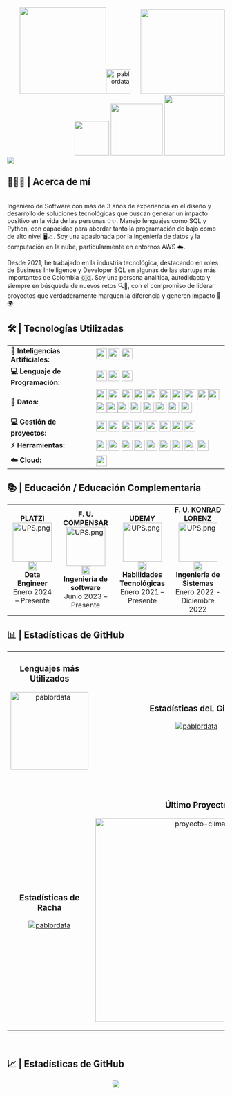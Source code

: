 <div align="right">
<a style="text-decoration: none" target="_blank"href="https://github.com/pablordata">
<img width="200"src="https://img.shields.io/badge/-VISITAS     DEL     PERFIL-gray?style=for-the-badge&logo=GitHub&labelColor=gray"><img width="56"src="https://komarev.com/ghpvc/?username=pablordata&label=&color=ff652f&style=for-the-badge&logo=star" alt="pablordata" style="padding-right:20px;">
</a>
<a style="text-decoration: none" target="_blank" href="mailto:pablor.data@gmail.com" >
<img width="195"src="https://img.shields.io/badge/pablor.data@gmail.com-D14836?style=for-the-badge&logo=gmail&logoColor=white">
</a>
<a style="text-decoration: none" target="_blank" href="https://www.linkedin.com/in/pablordata/" >
<img width="80"src="https://img.shields.io/badge/linkedin-%230077B5.svg?style=for-the-badge&logo=linkedin&logoColor=white">
</a>
<a style="text-decoration: none" target="_blank" href="https://platzi.com/p/PabloRivera/" >
<img width="120"src="https://img.shields.io/badge/Perfil_Platzi-09e989?style=for-the-badge&logo=platzi&logoColor=white">
</a>
<a style="text-decoration: none" target="_blank" href="https://buymeacoffee.com/pablordata" >
<img width="140"src="https://img.shields.io/badge/Buy%20Me%20a%20Coffee-ffdd00?style=for-the-badge&logo=buy-me-a-coffee&logoColor=black">
</div>
<img src="https://readme-typing-svg.herokuapp.com/?font=Roboto&weight=900&size=40=true&vCenter=true&width=500&height=70&duration=4000&color=B3B3B3&lines=Hola+Mundo!+👋;+Soy+Pablo+Rivera!;" />
<h2>👨🏻‍💻 | Acerca de mí</h2>   
<br>Ingeniero de  Software  con más de 3 años de experiencia en el diseño y desarrollo de soluciones tecnológicas que buscan generar un impacto positivo en la vida de las personas 💡✨. Manejo lenguajes como SQL y Python, con capacidad para abordar tanto la programación de bajo como de alto nivel 🖥️📈. Soy una apasionada por la ingeniería de datos y la computación en la nube, particularmente en entornos AWS ☁️.
</p>
Desde 2021, he trabajado en la industria tecnológica, destacando en roles de Business Intelligence y Developer SQL en algunas de las startups más importantes de Colombia 🇨🇴. Soy una persona analítica, autodidacta y siempre en búsqueda de nuevos retos 🔍💪, con el compromiso de liderar proyectos que verdaderamente marquen la diferencia y generen impacto 💼🌍.

       
<h2 align="left">🛠️ | Tecnologías Utilizadas</h2>
<table>
    <tr>
        <td style="font-weight: bold; padding-right: 10px; vertical-align: center; border: none;">🤖 Inteligencias Artificiales:</td>
        <td>   
               <a style="text-decoration: none" target="_blank" href="https://chatgpt.com/" >
               <img height="25" src="https://img.shields.io/badge/ChatGPT-74aa9c?style=for-the-badge&logo=openai&logoColor=white">
               </a> 
               <a style="text-decoration: none" target="_blank" href="https://github.com/features/copilot" >
               <img height="25" src="https://img.shields.io/badge/github%20copilot-000000?style=for-the-badge&logo=githubcopilot&logoColor=white">
               </a> 
               <a style="text-decoration: none" target="_blank" href="https://gemini.google.com/app?hl=es" >
               <img height="25" src="https://img.shields.io/badge/Google%20Gemini-8E75B2?style=for-the-badge&logo=googlegemini&logoColor=white">
               </a>
    </tr>
    <tr>
        <td style="font-weight: bold; padding-right: 10px; vertical-align: center;">💻 Lenguaje de Programación:</td>
        <td>
               <a style="text-decoration: none" target="_blank" href="https://www.python.org/" >
               <img height="25" src="https://img.shields.io/badge/Python-FFD43B?style=for-the-badge&logo=python&logoColor=blue">
               </a> 
               <a style="text-decoration: none" target="_blank" href="https://aws.amazon.com/es/what-is/sql/" >
               <img height="25" src="https://custom-icon-badges.herokuapp.com/badge/SQL-025E8C.svg?logo=database&logoColor=white&style=for-the-badge">
               </a> 
               <a style="text-decoration: none" target="_blank" href="https://learn.microsoft.com/es-es/office/vba/library-reference/concepts/getting-started-with-vba-in-office" >
               <img height="25" src="https://img.shields.io/badge/.Visual Basic for Applications-512BD4?style=for-the-badge&logo=dotnet&logoColor=fff)">
               </a>
    </tr>
    <tr>
        <td style="font-weight: bold; padding-right: 10px; vertical-align: center; border: none;">💾 Datos:</td>
        <td>
               <a style="text-decoration: none" target="_blank" href="https://www.microsoft.com/es-co/sql-server/sql-server-downloads" >
               <img height="25" src="https://custom-icon-badges.herokuapp.com/badge/Microsoft_SQL_Server-CC2927?logo=icons8-servidor-microsoft-sql-144&logoColor=white&style=for-the-badge">       
               </a> 
               <a style="text-decoration: none" target="_blank" href="https://www.microsoft.com/es-es/power-platform/products/power-bi" >
               <img height="25" src="https://custom-icon-badges.herokuapp.com/badge/-POWER BI-F2C811.svg?logo=powerbi_logo_icon_248795&logoColor=white&style=for-the-badge">
               </a> 
               <a style="text-decoration: none" target="_blank" href="https://www.postgresql.org/" >
               <img height="25" src="https://img.shields.io/badge/Postgres-%23316192.svg?logo=postgresql&logoColor=white&style=for-the-badge">
               </a>
               <a style="text-decoration: none" target="_blank" href="https://www.oracle.com/co/" >
               <img height="25" src="https://img.shields.io/badge/Oracle-FF0000?logo=oracle&logoColor=fff&style=for-the-badge">
               </a>
               <a style="text-decoration: none" target="_blank" href="https://www.tableau.com/es-es" >
               <img height="25" src="https://img.shields.io/badge/Tableau-E97627?style=for-the-badge&logo=Tableau&logoColor=white">
               </a>
               <a style="text-decoration: none" target="_blank" href="https://www.mongodb.com/es" >
               <img height="25" src="https://img.shields.io/badge/MongoDB-4DB33D?style=for-the-badge&logo=mongodb&logoColor=white">
               </a>
               <a style="text-decoration: none" target="_blank" href="https://learn.microsoft.com/es-es/power-query/power-query-what-is-power-query" >
               <img height="25" src="https://img.shields.io/badge/Microsoft_Power_Qry-217346?style=for-the-badge&logo=microsoft-excel&logoColor=white">
               </a>
               <a style="text-decoration: none" target="_blank" href="https://learn.microsoft.com/es-es/sql/integration-services/sql-server-integration-services?view=sql-server-ver16" >
               <img height="25" src="https://custom-icon-badges.herokuapp.com/badge/SSIS_SQL_Server-CC2927?logo=icons8-servidor-microsoft-sql-144&logoColor=white&style=for-the-badge">  
               </a>
               <a style="text-decoration: none" target="_blank" href="https://www.jgarces.info/introduccion-a-informatica-powercenter/" >
               <img height="25" src="https://img.shields.io/badge/R-6b78a7?style=for-the-badge&logo=microsoft-excel&logoColor=white"><img height="25" src="https://img.shields.io/badge/D-15ca53?style=for-the-badge&logo=microsoft-excel&logoColor=white"><img height="25" src="https://img.shields.io/badge/W-f8970d?style=for-the-badge&logo=microsoft-       excel&logoColor=white"><img height="25" src="https://img.shields.io/badge/M-2d0e51?style=for-the-badge&logo=microsoft-excel&logoColor=white"><img height="25" src="https://img.shields.io/badge/POWER CENTER-FFFFFF?style=for-the-badge&logo=microsoft-excel&logoColor=white">
               </a>
               </a>
               <a style="text-decoration: none" target="_blank" href="https://www.microsoft.com/es-co/microsoft-365/access?" >
               <img height="25" src="https://custom-icon-badges.herokuapp.com/badge/microsoft access-A80030.svg?logo=database&logoColor=white&style=for-the-badge">
               </a>
               <a style="text-decoration: none" target="_blank" href="https://redash.io/" >
               <img height="25" src="https://img.shields.io/badge/redash-708c99?style=for-the-badge&logo=redash">
               </a>
               <a style="text-decoration: none" target="_blank" href="https://clevertap.com/es/" >
               <img height="25" src="https://img.shields.io/badge/CleverTap-E60000?style=for-the-badge&logo=microsoft-excel&logoColor=white">
               </a>
               </a>
               <a style="text-decoration: none" target="_blank" href="https://www.ibm.com/history/as-400" >
               <img height="25" src="https://custom-icon-badges.herokuapp.com/badge/IBM AS400-7fff4c.svg?logo=ibm_logo_icon_181303&logoColor=white&style=for-the-badge">
               </a>
               </a>
               <a style="text-decoration: none" target="_blank" href="https://www.microsoft.com/es-co/microsoft-365/excel" >
               <img height="25" src="https://img.shields.io/badge/Microsoft_Excel-217346?style=for-the-badge&logo=microsoft-excel&logoColor=white">
               </a>
        </td>
    </tr>
    <tr>
        <td style="font-weight: bold; padding-right: 10px; vertical-align: center; border: none;">💻 Gestión de proyectos:</td>
        <td>
               <a style="text-decoration: none" target="_blank" href="https://www.atlassian.com/software/jira?" >
               <img height="25" src="https://img.shields.io/badge/Jira-0052CC?style=for-the-badge&logo=Jira&logoColor=white">       
               </a> 
               <a style="text-decoration: none" target="_blank" href="https://www.microsoft.com/es-co/microsoft-teams/log-in" >
               <img height="25" src="https://custom-icon-badges.herokuapp.com/badge/-Microsoft TEAMS-6264A7.svg?logo=icons8-equipos-microsoft-2019-250&logoColor=white&style=for-the-badge">
               </a>
               <a style="text-decoration: none" target="_blank" href="https://slack.com/intl/es-co" >
               <img height="25" src="https://img.shields.io/badge/Slack-4A154B?style=for-the-badge&logo=slack&logoColor=white">
               </a>
               <a style="text-decoration: none" target="_blank" href="https://www.atlassian.com/es/software/confluence?" >
               <img height="25" src="https://custom-icon-badges.herokuapp.com/badge/confluence-0052CC?logo=icons8-confluencia-atlasiana-250&logoColor=white&style=for-the-badge">       
               </a>
               <a style="text-decoration: none" target="_blank" href="https://github.com/" >
               <img height="25" src="https://img.shields.io/badge/github-%23121011.svg?style=for-the-badge&logo=github&logoColor=white">       
               </a>
               <a style="text-decoration: none" target="_blank" href="https://git-scm.com/" >
               <img height="25" src="https://img.shields.io/badge/git-%23F05033.svg?style=for-the-badge&logo=git&logoColor=white">       
               </a>
               <a style="text-decoration: none" target="_blank" href="https://bitbucket.org/product/" >
               <img height="25" src="https://img.shields.io/badge/bitbucket-%230047B3.svg?style=for-the-badge&logo=bitbucket&logoColor=white">       
               </a>
               <a style="text-decoration: none" target="_blank" href="https://workspace.google.com/intl/es-419/products/calendar/" >
               <img height="25" src="https://custom-icon-badges.herokuapp.com/badge/GOOGLE CALENDAR-FFFFFF.svg?logo=icons8-calendario-de-google-240&logoColor=white&style=for-the-badge">
               </a> 
        </td>
    </tr>
    <tr>
        <td style="font-weight: bold; padding-right: 10px; vertical-align: center; border: none;">⚡ Herramientas:</td>
        <td>
               <a style="text-decoration: none" target="_blank" href="https://code.visualstudio.com/" >
               <img height="25" src="https://custom-icon-badges.demolab.com/badge/Visual%20Studio%20Code-0078d7.svg?logo=vsc&logoColor=white&style=for-the-badge">
               </a> 
               <a style="text-decoration: none" target="_blank" href="https://visualstudio.microsoft.com/es/" >
               <img height="25" src="https://custom-icon-badges.demolab.com/badge/Visual%20Studio-5C2D91.svg?&logo=visual-studio&logoColor=white&style=for-the-badge">
               </a> 
               <a style="text-decoration: none" target="_blank" href="https://dbeaver.io/" >
               <img height="25" src="https://img.shields.io/badge/dbeaver-8b7463?style=for-the-badge&logo=dbeaver&logoColor=white">
               </a> 
               <a style="text-decoration: none" target="_blank" href="https://workspace.google.com/intl/es-419/products/sheets/" >
               <img height="25" src="https://img.shields.io/badge/Google%20Sheets-34A853?style=for-the-badge&logo=google-sheets&logoColor=white">
               </a> 
               <a style="text-decoration: none" target="_blank" href="https://www.notion.com/es" >
               <img height="25" src="https://custom-icon-badges.herokuapp.com/badge/NOTION-FFFFFF.svg?logo=96556icons8-nocion-240&logoColor=white&style=for-the-badge">
               </a> 
               <a style="text-decoration: none" target="_blank" href="https://www.microsoft.com/es-co/microsoft-365/" >
               <img height="25" src="https://custom-icon-badges.herokuapp.com/badge/OFFICE 365-7a82e7.svg?logo=icons8-microsoft-365-96&logoColor=white&style=for-the-badge">
               </a>
               <a style="text-decoration: none" target="_blank" href="https://notepad-plus-plus.org/" >
               <img height="25" src="https://img.shields.io/badge/Notepad++-90E59A.svg?style=for-the-badge&logo=notepad%2B%2B&logoColor=black">
               </a> 
               <a style="text-decoration: none" target="_blank" href="https://excalidraw.com/" >
               <img height="25" src="https://custom-icon-badges.herokuapp.com/badge/excalidraw-6965db.svg?logo=icons8-pluma-644&logoColor=white&style=for-the-badge">
               </a>
               <a style="text-decoration: none" target="_blank" href="https://www.canva.com/es_419/" >
               <img height="25" src="https://img.shields.io/badge/Canva-%2300C4CC.svg?&style=for-the-badge&logo=Canva&logoColor=white">
               </a>
        </td>
    <tr>
        <td style="font-weight: bold; padding-right: 10px; vertical-align: center; border: none;">☁️ Cloud:</td>
        <td>
               <a style="text-decoration: none" target="_blank" href="https://aws.amazon.com/es/what-is-aws/" >
               <img height="25" src="https://img.shields.io/badge/AWS Amazon Web Services-%23FF9900.svg?logo=amazon-web-services&logoColor=white&style=for-the-badge">
               </a> 
        </td>   
    </tr>
</table>
<h2 align="left">📚 | Educación / Educación Complementaria </h2>
<div align="center">
  <table style="margin-left: auto; margin-right: auto;">
    <tr>
      <td align="center">
       <strong>PLATZI</strong><br>
       <img src="https://yt3.googleusercontent.com/jSVrx7B9DIXfx7-Mh16nzdqXcBFoa-FV3fgItxePwv17Dst-U-JuC3_TR6rLq0quRjJPpHy5RQ=s900-c-k-c0x00ffffff-no-rj" width="90" alt="UPS.png"/><br>
       <img src="https://flagcdn.com/us.svg" height="20" alt="Ec.png"/><br>
       <strong>Data Engineer</strong>
       <br>Enero 2024 – Presente<br>
      </td>
      <td align="center">
       <strong>F. U. COMPENSAR</strong><br>
       <img src="https://yt3.googleusercontent.com/SzuYcWEQsWoXwMW8HGO397jY-VLx5VJ3G2fKtr0un7SwF8TanqwTL5EZG_FGkpGpyfH_PihiGg=s900-c-k-c0x00ffffff-no-rj" width="90" alt="UPS.png"/><br>
       <img src="https://flagcdn.com/co.svg" height="20" alt="Ec.png"/><br>
       <strong>Ingeniería de software </strong>
       <br>Junio 2023 – Presente<br>
      </td>
      </td>
      <td align="center">
       <strong>UDEMY</strong><br>
       <img src="https://pbs.twimg.com/profile_images/1415324297304977411/p9kTpGac_400x400.png" width="90" alt="UPS.png"/><br>
       <img src="https://flagcdn.com/us.svg" height="20" alt="Ec.png"/><br>
       <strong>Habilidades Tecnológicas</strong>
       <br>Enero 2021 – Presente<br>
      </td>
      <td align="center">
       <strong>F. U. KONRAD LORENZ</strong><br>
       <img src="https://yt3.googleusercontent.com/7OF6fCvYRpJT-d1Fta3FBlBZWbrxah9fYleMEXYCd7DhXQFOTYdLuOBpv7rwKoyfVXLdRE8YxQ=s160-c-k-c0x00ffffff-no-rj" width="90" alt="UPS.png"/><br>
       <img src="https://flagcdn.com/co.svg" height="20" alt="Ec.png"/><br>
       <strong>Ingeniería de Sistemas</strong>
       <br>Enero 2022 -  Diciembre 2022<br>
      </td>
  </table>
</div>
<h2 align="left">📊 | Estadísticas de GitHub </h2>
<table width="100%">
  <tr>
    <td width="50%">
      <h3 align="center"><strong>Lenguajes más Utilizados</strong></h3>
      <p align="center">
        <a href="https://github.com/pablordata">
          <img height="180em" src="https://github-readme-stats.vercel.app/api/top-langs?username=pablordata&show_icons=true&locale=en&layout=compact&theme=codeSTACKr&hide_border=true" alt="pablordata"/>
        </a>
      </p>
    </td>
    <td width="50%">
      <h3 align="center"><strong>Estadísticas deL GitHub</strong></h3>
      <p align="center">
        <a href="https://github.com/pablordata">
          <img align="center" src="https://github-readme-stats.vercel.app/api?username=pablordata&count_private=true&show_icons=true&theme=codeSTACKr&hide_border=true" alt="pablordata" />
        </a>
      </p>
    </td>
  </tr>
  <tr>
    <td width="50%">
        </a>
      </p>
    </td>
    <td width="50%">
        </a>
      </p>
    </td>
  </tr>
<tr>
    <td width="50%">
      <h3 align="center"><strong>Estadísticas de Racha</strong></h3>
      <p align="center">
        <a href="https://github.com/pablordata">
          <img align="center" src="https://streak-stats.demolab.com?user=pablordata&theme=codeSTACKr&hide_border=true" alt="pablordata"/>
        </a>
      </p>
    </td>
<td width="50%">
  <h3 align="center"><strong>Último Proyecto</strong></h3>
  <p align="center">
    <a href="https://github.com/pablordata/proyecto-clima">
      <img align="center" width="470" 
           src="https://github-readme-stats.vercel.app/api/pin/?username=pablordata&repo=proyecto-clima&theme=codeSTACKr&hide_border=true" 
           alt="proyecto-clima"/>
    </a>
  </p>
</td>
  </tr>
</table>
<br />
<h2 align="left">📈 | Estadísticas de GitHub </h2>
<div align="center">
    <img src="https://github-readme-activity-graph.vercel.app/graph?username=pablordata&bg_color=09131b&color=FFFFFF&line=ff652f&point=ffe400&area=true&hide_border=true&area_color=ff652f&grid=true" border-radius="15">
</div>
